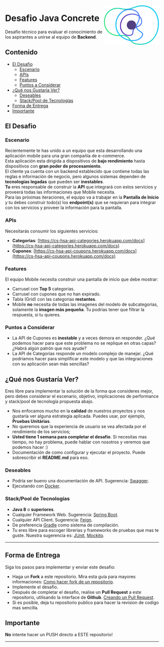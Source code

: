 <a href="https://concrete.com.br/"><img src=".github/concrete_symbol.png" width="180px" align="right" /></a>

# Desafio Java Concrete

Desafio técnico para evaluar el conocimiento de los aspirantes a unirse al equipo de **Backend**.

## Contenido
- [El Desafio](#el-desafio)
    - [Escenario](#escenario)
    - [APIs](#apis)
    - [Features](#features)
    - [Puntos a Considerar](#puntos-a-considerar)
- [¿Qué nos Gustaría Ver?](#qué-nos-gustaría-ver)
    - [Deseables](#deseables)
    - [Stack/Pool de Tecnologías](#stackpool-de-tecnologías)
- [Forma de Entrega](#forma-de-entrega)
- [Importante](#importante)

## El Desafio

### Escenario
Recientemente te has unido a un equipo que esta desarrollando una aplicación mobile para una gran compañía de e-commerce.  
Esta aplicación esta dirigida a dispositivos de **bajo rendimiento** hasta dispositivos con **gran poder de procesamiento**.  
El cliente ya cuenta con un backend establecido que contiene todas las reglas e información de negocio, pero algunos sistemas dependen de **tecnologías legadas** que pueden ser **inestables**.    
**Tu** eres responsable de construir la **API** que integrará con estos servicios y proveerá todas las informaciones que Mobile necesita.  
Para las próximas iteraciones, el equipo va a trabajar en la **Pantalla de Início** y tu debes construir todo(s) los **endpoint(s)** que se requieran para integrar con los servicios y proveer la información para la pantalla.

### APIs
Necesitarás consumir los siguientes servicios:
- **Categorias**: [https://cs-hsa-api-categories.herokuapp.com/docs](https://cs-hsa-api-categories.herokuapp.com/docs)
- **Cupones**: [https://cs-hsa-api-coupons.herokuapp.com/docs](https://cs-hsa-api-coupons.herokuapp.com/docs)

### Features
El equipo Mobile necesita construir una pantalla de inicio que debe mostrar:

- Carrusel con **Top 5** categorias.
- Carrusel con cupones que no han expirado.
- Tabla (Grid) con las categorias **restantes**.
- Mobile **no** necesita de todas las imagenes del modelo de subcategorías, solamente la **imagen más pequeña**. Tu podrías tener que filtrar la respuesta, si tu quieres.

### Puntos a Considerar
- La API de Cupones es **inestable** y a veces demora en responder. ¿Qué podemos hacer para que este problema no se replique en otras capas? ¿Habrá algún patrón que nos ayude?
- La API de Categorias responde un modelo complejo de manejar. ¿Qué podríamos hacer para simplificar este modelo y que las integraciones con su aplicación sean más sencillas?

## ¿Qué nos Gustaría Ver? 
Eres libre para implementar la solución de la forma que consideres mejor, 
pero debes considerar el escenario, objetivo, implicaciones de performance y stack/pool de tecnología propuesta abajo.
- Nos enfocamos mucho en la **calidad** de nuestros proyectos y nos gustaría ver alguna estrategia aplicada. Puedes usar, por ejemplo, **Pruebas Unitárias**.
- No queremos que la experiencia de usuario se vea afectada por el rendimiento de los servicios;
- **Usted tiene 1 semana para completar el desafio**. Si necesitas mas tiempo, no hay problema, puede hablar con nosotros y veremos que podemos hacer :)
- Documentación de como configurar y ejecutar el proyecto. Puede sobrescribir el **README.md** para eso.

### Deseables
- Podría ser bueno una documentación de API. Sugerencia: [Swagger](https://swagger.io/).
- Ejecutando con [Docker](https://www.docker.com/).

### Stack/Pool de Tecnologías
- **Java 8** o **superiores**.
- Cualquier Framework Web. Sugerencia: [Spring Boot](https://spring.io/projects/spring-boot).
- Cualquier API Client. Sugerencia: [Feign](https://github.com/OpenFeign/feign).
- De preferencia [Gradle](https://gradle.org/) como sistema de compilación.
- Tu eres libre para escoger librerias y frameworks de pruebas que mas te guste. Nuestra sugerencia es: [JUnit](https://junit.org/junit5/), [Mockito](https://site.mockito.org/).

---

## Forma de Entrega
Siga los pasos para implementar y enviar este desafio:
- Haga un **Fork** a este repositorio. Mira esta guía para mayores informaciones: [Como hacer fork de un repositorio](https://help.github.com/en/articles/fork-a-repo).
- Implemente el desafio.
- Después de completar el desafio, realise un **Pull Request** a este repositorio, utilisando la interface de **Github**. [Creando un Pull Request](https://help.github.com/en/articles/creating-a-pull-request-from-a-fork).
- Si es posible, deja tu repositorio publico para hacer la revision de codigo mas sencilla.

## Importante
**No** intente hacer un PUSH directo a ESTE repositorio!

---
